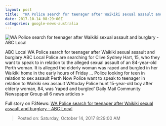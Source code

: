 ```yaml
---
layout: post
title:  "WA Police search for teenager after Waikiki sexual assault and burglary - ABC Local"
date: 2017-10-14 08:29:00Z
categories: google-news-australia
---
```


![WA Police search for teenager after Waikiki sexual assault and burglary - ABC Local](http://www.abc.net.au/news/image/9050608-1x1-700x700.jpg)

ABC Local WA Police search for teenager after Waikiki sexual assault and burglary ABC Local Police are searching for Clive Sydney Hart, 15, who they want to speak to in relation to the alleged sexual assault of an 84-year-old Perth woman. It is alleged the elderly woman was raped and burgled in her Waikiki home in the early hours of Friday ... Police looking for teen in relation to sex assault Perth Now Police want to speak to teenager in relation to Waikiki sex assault WAtoday Police hunt 15-year-old boy after elderly woman, 84, was 'raped and burgled' Daily Mail Community Newspaper Group all 6 news articles »


Full story on F3News: [WA Police search for teenager after Waikiki sexual assault and burglary - ABC Local](http://www.f3nws.com/n/TTGmbH)

> Posted on: Saturday, October 14, 2017 8:29:00 AM
